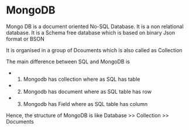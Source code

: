 # MongoDB

Mongo DB is a document oriented No-SQL Database. It is a non relational database. It is a Schema free database which is based on binary Json format or BSON

It is organised in a group of Dcouments which is also called as Collection

The main difference between SQL and MongoDB is 
 - 1. Mongodb has collection where as SQL has table
 - 2. Mongodb has document where as SQL table has row
 - 3. Mongodb has Field where as SQL table has column
 
 Hence, the structure of MongoDB is like Database >> Collection >> Documents
